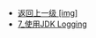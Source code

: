 - [返回上一级 [img]](page/后端/JavaNote/2_Java(书栈)/4_异常处理/img/)
- [7_使用JDK Logging](page/后端/JavaNote/2_Java(书栈)/4_异常处理/img/7_使用JDK%20Logging/)
